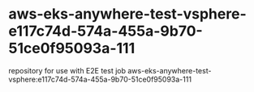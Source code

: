 # aws-eks-anywhere-test-vsphere-e117c74d-574a-455a-9b70-51ce0f95093a-111
repository for use with E2E test job aws-eks-anywhere-test-vsphere:e117c74d-574a-455a-9b70-51ce0f95093a-111

